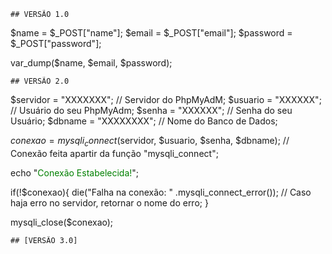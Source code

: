     ## VERSÃO 1.0

  $name = $_POST["name"];
  $email =  $_POST["email"];
  $password = $_POST["password"];

  var_dump($name, $email, $password); 

    ## VERSÃO 2.0

$servidor = "XXXXXXX"; // Servidor do PhpMyAdM;
$usuario = "XXXXXX"; // Usuário do seu PhpMyAdm;
$senha = "XXXXXX"; // Senha do seu Usuário;
$dbname = "XXXXXXXX"; // Nome do Banco de Dados;

$conexao = mysqli_connect($servidor, $usuario, $senha, $dbname); // Conexão feita apartir da função "mysqli_connect";

echo "<span style='color:green;'>Conexão Estabelecida!</span>";

if(!$conexao){
die("Falha na conexão: " .mysqli_connect_error()); // Caso haja erro no servidor, retornar o nome do erro;
}

mysqli_close($conexao);

    ## [VERSÃO 3.0]

<?php 

$name = $_POST["name"]; 
$email = $_POST["email"];
$hash_pass = $_POST["password"];

$hash = password_hash(($hash_pass), PASSWORD_DEFAULT);

$servidor = "127.0.0.1";
$usuario = "root";
$senha = "";
$dbname = "ninjaguerreirodb";

$conexao = mysqli_connect($servidor, $usuario, $senha, $dbname);

if(!$conexao){
die("Falha na conexão: " .mysqli_connect_error());
}

$sql = "INSERT INTO ninjinha(Nome, Email, Hashi)
        VALUES (?, ?, ?)";

$stmt = mysqli_stmt_init($conexao);

if ( ! mysqli_stmt_prepare($stmt, $sql)) {
 
    die(mysqli_error($conexao));
}

mysqli_stmt_bind_param($stmt, "sss", $name, $email, $hash);

mysqli_stmt_execute($stmt);

mysqli_close($conexao);

echo "Cadastro Salvo!";

?>



